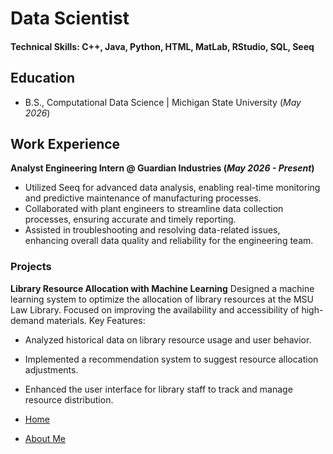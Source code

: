 # Data Scientist  

#### Technical Skills: C++, Java, Python, HTML, MatLab, RStudio, SQL, Seeq

## Education
- B.S., Computational Data Science | Michigan State University (_May 2026_) 

## Work Experience
**Analyst Engineering Intern @ Guardian Industries (_May 2026 - Present_)**
- Utilized Seeq for advanced data analysis, enabling real-time monitoring and predictive maintenance of manufacturing processes.
- Collaborated with plant engineers to streamline data collection processes, ensuring accurate and timely reporting.
- Assisted in troubleshooting and resolving data-related issues, enhancing overall data quality and reliability for the engineering team.

### Projects
**Library Resource Allocation with Machine Learning**
Designed a machine learning system to optimize the allocation of library resources at the MSU Law Library. Focused on improving the availability and accessibility of high-demand materials.
Key Features:
- Analyzed historical data on library resource usage and user behavior.
- Implemented a recommendation system to suggest resource allocation adjustments.
- Enhanced the user interface for library staff to track and manage resource distribution.

- [Home](/)
- [About Me](about.md)
